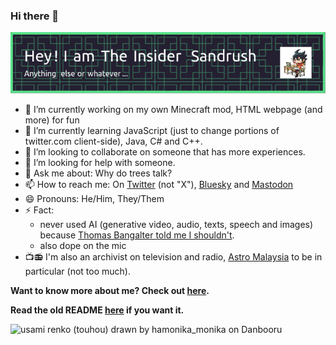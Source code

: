 ### Hi there 👋

![Header image](github-header-image.png) 

- 🔭 I’m currently working on my own Minecraft mod, HTML webpage (and more) for fun
- 🌱 I’m currently learning JavaScript (just to change portions of twitter.com client-side), Java, C# and C++.
- 👯 I’m looking to collaborate on someone that has more experiences.
- 🤔 I’m looking for help with someone.
- 💬 Ask me about: Why do trees talk?
- 📫 How to reach me: On [Twitter](https://twitter.com/InsiderSandrush?mx=1) (not "X"), [Bluesky](https://bsky.app/profile/did:plc:zdtbxbe2lvxc3aiyplqivtyd) and [Mastodon](https://mastodon.social/@theinsidersandrush@pawoo.net)
- 😄 Pronouns: He/Him, They/Them
- ⚡ Fact:
  - never used AI (generative video, audio, texts, speech and images) because [Thomas Bangalter told me I shouldn't](https://www.bbc.com/news/entertainment-arts-65140938).
  - also dope on the mic
- 📺📻 I'm also an archivist on television and radio, [Astro Malaysia](https://astro.com.my) to be in particular (not too much).



__Want to know more about me? Check out [here](https://web.archive.org/web/20000301045908/http://x.com/).__

__Read the old README [here](OLDREADME.md) if you want it.__


![usami renko (touhou) drawn by hamonika_monika on Danbooru](https://cdn.donmai.us/original/1c/37/__usami_renko_touhou_drawn_by_hamonika_monika__1c3729148d65e55bbdd5e6cc2b891fbf.jpg)
